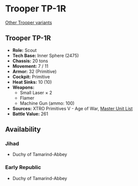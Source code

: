 # Trooper TP-1R

[Other Trooper variants](../trooper.md)

## Trooper TP-1R
- **Role:** Scout
- **Tech Base:** Inner Sphere (2475)
- **Chassis:** 20 tons
- **Movement:** 7 / 11
- **Armor:** 32 (Primitive)
- **Cockpit:** Primitive
- **Heat Sinks:** 10 (10)
- **Weapons:**
  - Small Laser × 2
  - Flamer
  - Machine Gun (ammo: 100)
- **Sources:** XTRO Primitives V - Age of War, [Master Unit List](http://masterunitlist.info/Unit/Details/7407/trooper-tp-1r)
- **Battle Value:** 261

## Availability

### Jihad
- Duchy of Tamarind-Abbey

### Early Republic
- Duchy of Tamarind-Abbey

